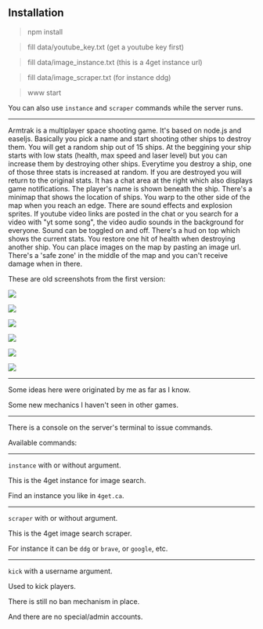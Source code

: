 ## Installation

>npm install

>fill data/youtube_key.txt (get a youtube key first)

>fill data/image_instance.txt (this is a 4get instance url)

>fill data/image_scraper.txt (for instance ddg)

>www start

You can also use `instance` and `scraper` commands while the server runs.

---

Armtrak is a multiplayer space shooting game. It's based on node.js and easeljs. Basically you pick a name and start shooting other ships to destroy them. You will get a random ship out of 15 ships. At the beggining your ship starts with low stats (health, max speed and laser level) but you can increase them by destroying other ships. Everytime you destroy a ship, one of those three stats is increased at random. If you are destroyed you will return to the original stats. It has a chat area at the right which also displays game notifications. The player's name is shown beneath the ship. There's a minimap that shows the location of ships. You warp to the other side of the map when you reach an edge. There are sound effects and explosion sprites. If youtube video links are posted in the chat or you search for a video with "yt some song", the video audio sounds in the background for everyone. Sound can be toggled on and off. There's a hud on top which shows the current stats. You restore one hit of health when destroying another ship. You can place images on the map by pasting an image url. There's a 'safe zone' in the middle of the map and you can't receive damage when in there.

These are old screenshots from the first version:

![](http://i.imgur.com/URBJCS5.jpg)

![](http://i.imgur.com/La9FK0k.jpg)

![](http://i.imgur.com/ebdJHFe.jpg)

![](http://i.imgur.com/xIKbrzk.jpg)

![](http://i.imgur.com/E03wr24.jpg)

![](http://i.imgur.com/Xxn5aSF.jpg)

---

Some ideas here were originated by me as far as I know.

Some new mechanics I haven't seen in other games.

---

There is a console on the server's terminal to issue commands.

Available commands:

---
`instance` with or without argument.

This is the 4get instance for image search.

Find an instance you like in `4get.ca`.

---

`scraper` with or without argument.

This is the 4get image search scraper.

For instance it can be `ddg` or `brave`, or `google`, etc.

---

`kick` with a username argument.

Used to kick players.

There is still no ban mechanism in place.

And there are no special/admin accounts.